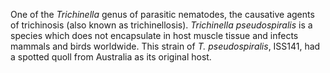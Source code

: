 [//]: # (Created by ./bin/manage_files.pl from ./species/Trichinella_pseudospiralis/ISS141PRJNA257433/Trichinella_pseudospiralis_ISS141PRJNA257433.about.html on Mon Jul  6 10:05:56 2020)
One of the _Trichinella_ genus of parasitic nematodes, the causative agents of trichinosis (also known as trichinellosis). _Trichinella pseudospiralis_ is a species which does not encapsulate in host muscle tissue and infects mammals and birds worldwide. This strain of _T. pseudospiralis_, ISS141, had a spotted quoll from Australia as its original host.
